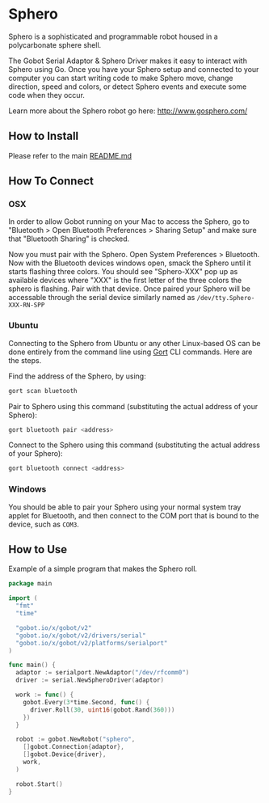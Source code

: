 # Sphero

Sphero is a sophisticated and programmable robot housed in a polycarbonate sphere shell.

The Gobot Serial Adaptor & Sphero Driver makes it easy to interact with Sphero using Go. Once you have your Sphero setup
and connected to your computer you can start writing code to make Sphero move, change direction, speed and colors, or
detect Sphero events and execute some code when they occur.

Learn more about the Sphero robot go here: <http://www.gosphero.com/>

## How to Install

Please refer to the main [README.md](https://github.com/hybridgroup/gobot/blob/release/README.md)

## How To Connect

### OSX

In order to allow Gobot running on your Mac to access the Sphero, go to "Bluetooth > Open Bluetooth Preferences > Sharing Setup"
and make sure that "Bluetooth Sharing" is checked.

Now you must pair with the Sphero. Open System Preferences > Bluetooth. Now with the Bluetooth devices windows open, smack
the Sphero until it starts flashing three colors. You should see "Sphero-XXX" pop up as available devices where "XXX" is
the first letter of the three colors the sphero is flashing. Pair with that device. Once paired your Sphero will be accessable
through the serial device similarly named as `/dev/tty.Sphero-XXX-RN-SPP`

### Ubuntu

Connecting to the Sphero from Ubuntu or any other Linux-based OS can be done entirely from the command line using [Gort](http://gort.io/)
CLI commands. Here are the steps.

Find the address of the Sphero, by using:

```sh
gort scan bluetooth
```

Pair to Sphero using this command (substituting the actual address of your Sphero):

```sh
gort bluetooth pair <address>
```

Connect to the Sphero using this command (substituting the actual address of your Sphero):

```sh
gort bluetooth connect <address>
```

### Windows

You should be able to pair your Sphero using your normal system tray applet for Bluetooth, and then connect to the COM
port that is bound to the device, such as `COM3`.

## How to Use

Example of a simple program that makes the Sphero roll.

```go
package main

import (
  "fmt"
  "time"

  "gobot.io/x/gobot/v2"
  "gobot.io/x/gobot/v2/drivers/serial"
  "gobot.io/x/gobot/v2/platforms/serialport"
)

func main() {
  adaptor := serialport.NewAdaptor("/dev/rfcomm0")
  driver := serial.NewSpheroDriver(adaptor)

  work := func() {
    gobot.Every(3*time.Second, func() {
      driver.Roll(30, uint16(gobot.Rand(360)))
    })
  }

  robot := gobot.NewRobot("sphero",
    []gobot.Connection{adaptor},
    []gobot.Device{driver},
    work,
  )

  robot.Start()
}
```
